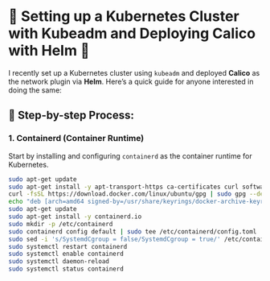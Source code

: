 # 🚀 Setting up a Kubernetes Cluster with Kubeadm and Deploying Calico with Helm 🚀

I recently set up a Kubernetes cluster using `kubeadm` and deployed **Calico** as the network plugin via **Helm**. Here’s a quick guide for anyone interested in doing the same:
## 🔧 Step-by-step Process:
### 1. **Containerd (Container Runtime)**  
Start by installing and configuring `containerd` as the container runtime for Kubernetes.

```bash
sudo apt-get update
sudo apt-get install -y apt-transport-https ca-certificates curl software-properties-common
curl -fsSL https://download.docker.com/linux/ubuntu/gpg | sudo gpg --dearmor -o /usr/share/keyrings/docker-archive-keyring.gpg
echo "deb [arch=amd64 signed-by=/usr/share/keyrings/docker-archive-keyring.gpg] https://download.docker.com/linux/ubuntu $(lsb_release -cs) stable" | sudo tee /etc/apt/sources.list.d/docker.list > /dev/null
sudo apt-get update
sudo apt-get install -y containerd.io
sudo mkdir -p /etc/containerd
sudo containerd config default | sudo tee /etc/containerd/config.toml
sudo sed -i 's/SystemdCgroup = false/SystemdCgroup = true/' /etc/containerd/config.toml
sudo systemctl restart containerd
sudo systemctl enable containerd
sudo systemctl daemon-reload
sudo systemctl status containerd
